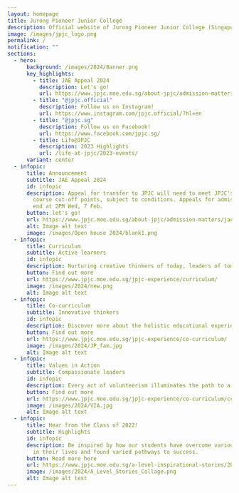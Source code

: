 ```yaml
---
layout: homepage
title: Jurong Pioneer Junior College
description: Official website of Jurong Pioneer Junior College (Singapore)
image: /images/jpjc_logo.png
permalink: /
notification: ""
sections:
  - hero:
      background: /images/2024/Banner.png
      key_highlights:
        - title: JAE Appeal 2024
          description: Let's go!
          url: https://www.jpjc.moe.edu.sg/about-jpjc/admission-matters/jaeappeals2024/
        - title: "@jpjc.official"
          description: Follow us on Instagram!
          url: https://www.instagram.com/jpjc.official/?hl=en
        - title: "@jpjc.sg"
          description: Follow us on Facebook!
          url: https://www.facebook.com/jpjc.sg/
        - title: Life@JPJC
          description: 2023 Highlights
          url: /life-at-jpjc/2023-events/
      variant: center
  - infopic:
      title: Announcement
      subtitle: JAE Appeal 2024
      id: infopic
      description: Appeal for transfer to JPJC will need to meet JPJC's respective
        course cut-off points, subject to conditions. Appeals for admission will
        end at 2PM Wed, 7 Feb.
      button: let's go!
      url: https://www.jpjc.moe.edu.sg/about-jpjc/admission-matters/jaeappeals2024/
      alt: Image alt text
      image: /images/Open house 2024/blank1.png
  - infopic:
      title: Curriculum
      subtitle: Active learners
      id: infopic
      description: Nurturing creative thinkers of today, leaders of tomorrow.
      button: Find out more
      url: https://www.jpjc.moe.edu.sg/jpjc-experience/curriculum/
      image: /images/2024/new.png
      alt: Image alt text
  - infopic:
      title: Co-curriculum
      subtitle: Innovative thinkers
      id: infopic
      description: Discover more about the holistic educational experiences JPJC offers!
      button: Find out more
      url: https://www.jpjc.moe.edu.sg/jpjc-experience/co-curriculum/
      image: /images/2024/JP_fam.jpg
      alt: Image alt text
  - infopic:
      title: Values in Action
      subtitle: Compassionate leaders
      id: infopic
      description: Every act of volunteerism illuminates the path to a kinder world for all.
      button: Find out more
      url: https://www.jpjc.moe.edu.sg/jpjc-experience/co-curriculum/cce/via/
      image: /images/2024/VIA.jpg
      alt: Image alt text
  - infopic:
      title: Hear from the Class of 2022!
      subtitle: Highlights
      id: infopic
      description: Be inspired by how our students have overcome various difficulties
        in their lives and found varied pathways to success.
      button: Read more here
      url: https://www.jpjc.moe.edu.sg/a-level-inspirational-stories/2023/overview/
      image: /images/2024/A_Level_Stories_Collage.png
      alt: Image alt text
---
```

